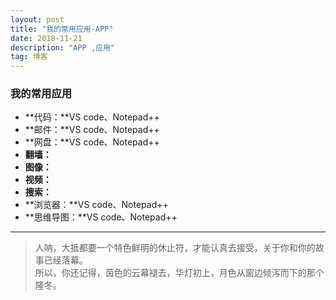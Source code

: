```yaml
---
layout: post
title: "我的常用应用-APP"
date: 2018-11-21 
description: "APP ,应用"
tag: 博客
---   
```




<h3>我的常用应用</h3>          

- **代码：**VS code、Notepad++
- **邮件：**VS code、Notepad++
- **网盘：**VS code、Notepad++
- **翻墙：**
- **图像：**
- **视频：**
- **搜索：**
- **浏览器：**VS code、Notepad++
- **思维导图：**VS code、Notepad++


           
----------
>  人呐，大抵都要一个特色鲜明的休止符，才能认真去接受，关于你和你的故事已经落幕。                
所以，你还记得，茵色的云幕褪去，华灯初上，月色从窗边倾泻而下的那个隆冬。



